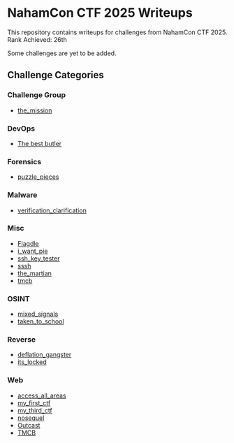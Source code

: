 # NahamCon CTF 2025 Writeups

This repository contains writeups for challenges from NahamCon CTF 2025.
Rank Achieved: 26th

Some challenges are yet to be added.

## Challenge Categories

### Challenge Group
<!-- - [fuzzies](Challenge%20Group/fuzzies/README.md) -->
- [the_mission](Challenge%20Group/the_mission/README.md)

### DevOps
- [The best butler](DevOps/The%20best%20butler/README.md)

### Forensics
- [puzzle_pieces](forensics/puzzle_pieces/README.md)

### Malware
- [verification_clarification](malware/verification_clarification/README.md)

### Misc
- [Flagdle](misc/Flagdle/README.md)
- [i_want_pie](misc/i_want_pie/README.md)
- [ssh_key_tester](misc/ssh_key_tester/README.md)
- [sssh](misc/sssh/README.md)
- [the_martian](misc/the_martian/README.md)
- [tmcb](misc/tmcb/README.md)

### OSINT
- [mixed_signals](osint/mixed_signals/README.md)
- [taken_to_school](osint/taken_to_school/README.md)

### Reverse
- [deflation_gangster](reverse/deflation_gangster/README.md)
- [its_locked](reverse/its_locked/README.md)

### Web
- [access_all_areas](web/access_all_areas/README.md)
- [my_first_ctf](web/my_first_ctf/README.md)
- [my_third_ctf](web/my_third_ctf/README.md)
- [nosequel](web/nosequel/README.md)
- [Outcast](web/Outcast/README.md)
- [TMCB](web/TMCB/README.md)